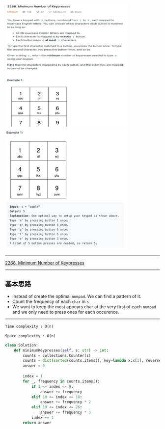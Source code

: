 <img src="2022-11-09-20-30-28.png" width="400" height="400"/>
<img src="2022-11-09-20-32-08.png" width="400" height="400"/>

___
[2268. Minimum Number of Keypresses](https://leetcode.com/problems/minimum-number-of-keypresses/)
___


## 基本思路
* Instead of create the optimal `numpad`. We can find a pattern of it.
* Count the frequency of each `char` in `s`
* We want to keep the most appears char at the very first of each `numpad` and we only need to press ones for each occurence.

___

`Time complexity : O(n)`

`Space complexity : O(n)`
```python
class Solution:
    def minimumKeypresses(self, s: str) -> int:
        counts = collections.Counter(s)
        counts = dict(sorted(counts.items(), key=lambda x:x[1], reverse=True))
        answer = 0
        
        index = 1
        for _, frequency in counts.items():
            if 1 <= index <= 9:
                answer += frequency
            elif 10 <= index <= 18:
                answer += frequency * 2
            elif 19 <= index <= 26:
                answer += frequency * 3
            index += 1
        return answer
```